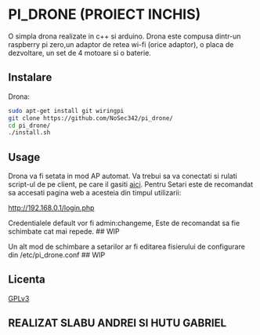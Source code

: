 # PI_DRONE (PROIECT INCHIS)

O simpla drona realizate in c++ si arduino.
Drona este compusa dintr-un raspberry pi zero,un adaptor de retea wi-fi (orice adaptor), 
o placa de dezvoltare, un set de 4 motoare si o baterie.
## Instalare
Drona:
```bash
sudo apt-get install git wiringpi 
git clone https://github.com/NoSec342/pi_drone/
cd pi_drone/ 
./install.sh
```

## Usage
Drona va fi setata in mod AP automat. Va trebui sa va conectati si rulati script-ul de pe client, pe care il gasiti [aici](https://github.com/NoSec342/pi_drone_client/).
Pentru Setari este de recomandat sa accesati pagina web a acesteia din timpul utilizarii:

 http://192.168.0.1/login.php

Credentialele default vor fi admin:changeme, Este de recomandat sa fie schimbate cat mai repede. ## WIP

Un alt mod de schimbare a setarilor ar fi editarea fisierului de configurare din /etc/pi_drone.conf ## WIP 

## Licenta
[GPLv3](https://www.gnu.org/licenses/quick-guide-gplv3.html)

## REALIZAT SLABU ANDREI SI HUTU GABRIEL
